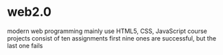 # web2.0
modern web programming
mainly use HTML5, CSS, JavaScript
course projects consist of ten assignments
first nine ones are successful, but the last one fails
